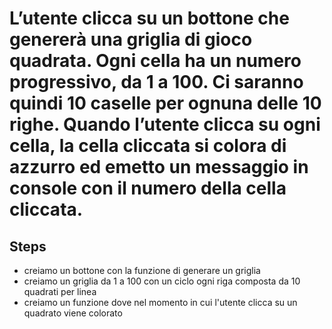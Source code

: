 L’utente clicca su un bottone che genererà una griglia di gioco quadrata.
Ogni cella ha un numero progressivo, da 1 a 100.
Ci saranno quindi 10 caselle per ognuna delle 10 righe.
Quando l’utente clicca su ogni cella, la cella cliccata si colora di azzurro ed emetto un messaggio in console con il numero della cella cliccata.
===
## Steps
- creiamo un bottone con la funzione di generare un griglia
- creiamo un griglia da 1 a 100 con un ciclo ogni riga composta da 10 quadrati per linea
- creiamo un funzione dove nel momento in cui l'utente clicca su un quadrato viene colorato 
  

